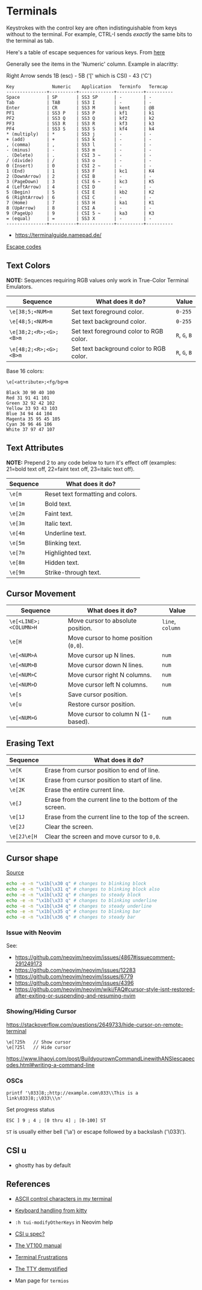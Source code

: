 # Terminals

Keystrokes with the control key are often indistinguishable from keys without to the terminal.
For example, CTRL-I sends *exactly* the same bits to the terminal as tab.

Here's a table of escape sequences for various keys. From [here](https://invisible-island.net/xterm/ctlseqs/ctlseqs.html)

Generally see the items in the 'Numeric' column. Example in alacritty:

Right Arrow sends 1B (esc) - 5B ('[' which is CSI) - 43 ('C')

```
Key              Numeric    Application   Terminfo   Termcap
---------------+----------+-------------+----------+----------
Space          | SP       | SS3 SP      | -        | -
Tab            | TAB      | SS3 I       | -        | -
Enter          | CR       | SS3 M       | kent     | @8
PF1            | SS3 P    | SS3 P       | kf1      | k1
PF2            | SS3 Q    | SS3 Q       | kf2      | k2
PF3            | SS3 R    | SS3 R       | kf3      | k3
PF4            | SS3 S    | SS3 S       | kf4      | k4
* (multiply)   | *        | SS3 j       | -        | -
+ (add)        | +        | SS3 k       | -        | -
, (comma)      | ,        | SS3 l       | -        | -
- (minus)      | -        | SS3 m       | -        | -
. (Delete)     | .        | CSI 3 ~     | -        | -
/ (divide)     | /        | SS3 o       | -        | -
0 (Insert)     | 0        | CSI 2 ~     | -        | -
1 (End)        | 1        | SS3 F       | kc1      | K4
2 (DownArrow)  | 2        | CSI B       | -        | -
3 (PageDown)   | 3        | CSI 6 ~     | kc3      | K5
4 (LeftArrow)  | 4        | CSI D       | -        | -
5 (Begin)      | 5        | CSI E       | kb2      | K2
6 (RightArrow) | 6        | CSI C       | -        | -
7 (Home)       | 7        | SS3 H       | ka1      | K1
8 (UpArrow)    | 8        | CSI A       | -        | -
9 (PageUp)     | 9        | CSI 5 ~     | ka3      | K3
= (equal)      | =        | SS3 X       | -        | -
---------------+----------+-------------+----------+----------
```

- <https://terminalguide.namepad.de/>

[Escape codes](https://github.com/dylanaraps/pure-bash-bible#escape-sequences)


## Text Colors

**NOTE:** Sequences requiring RGB values only work in True-Color Terminal Emulators.

| Sequence               | What does it do?                        | Value         |
| --------               | ----------------                        | -----         |
| `\e[38;5;<NUM>m`       | Set text foreground color.              | `0-255`       |
| `\e[48;5;<NUM>m`       | Set text background color.              | `0-255`       |
| `\e[38;2;<R>;<G>;<B>m` | Set text foreground color to RGB color. | `R`, `G`, `B` |
| `\e[48;2;<R>;<G>;<B>m` | Set text background color to RGB color. | `R`, `G`, `B` |

Base 16 colors:

```
\e[<attribute>;<fg/bg>m

Black 30 90 40 100
Red 31 91 41 101
Green 32 92 42 102
Yellow 33 93 43 103
Blue 34 94 44 104
Magenta 35 95 45 105
Cyan 36 96 46 106
White 37 97 47 107
```





## Text Attributes

**NOTE:** Prepend 2 to any code below to turn it's effect off
(examples: 21=bold text off, 22=faint text off, 23=italic text off).

| Sequence | What does it do?                  |
| -------- | ----------------                  |
| `\e[m`   | Reset text formatting and colors. |
| `\e[1m`  | Bold text.                        |
| `\e[2m`  | Faint text.                       |
| `\e[3m`  | Italic text.                      |
| `\e[4m`  | Underline text.                   |
| `\e[5m`  | Blinking text.                    |
| `\e[7m`  | Highlighted text.                 |
| `\e[8m`  | Hidden text.                      |
| `\e[9m`  | Strike-through text.              |


## Cursor Movement

| Sequence              | What does it do?                      | Value            |
| --------              | ----------------                      | -----            |
| `\e[<LINE>;<COLUMN>H` | Move cursor to absolute position.     | `line`, `column`
| `\e[H`                | Move cursor to home position (`0,0`). |
| `\e[<NUM>A`           | Move cursor up N lines.               | `num`
| `\e[<NUM>B`           | Move cursor down N lines.             | `num`
| `\e[<NUM>C`           | Move cursor right N columns.          | `num`
| `\e[<NUM>D`           | Move cursor left N columns.           | `num`
| `\e[s`                | Save cursor position.                 |
| `\e[u`                | Restore cursor position.              |
| `\e[<NUM>G`            | Move cursor to column N (1-based).              | `num`


## Erasing Text

| Sequence    | What does it do?                                         |
| --------    | ----------------                                         |
| `\e[K`      | Erase from cursor position to end of line.               |
| `\e[1K`     | Erase from cursor position to start of line.             |
| `\e[2K`     | Erase the entire current line.                           |
| `\e[J`      | Erase from the current line to the bottom of the screen. |
| `\e[1J`     | Erase from the current line to the top of the screen.    |
| `\e[2J`     | Clear the screen.                                        |
| `\e[2J\e[H` | Clear the screen and move cursor to `0,0`.               |


## Cursor shape

[Source](https://superuser.com/a/607479/685547)

```sh
echo -e -n "\x1b[\x30 q" # changes to blinking block
echo -e -n "\x1b[\x31 q" # changes to blinking block also
echo -e -n "\x1b[\x32 q" # changes to steady block
echo -e -n "\x1b[\x33 q" # changes to blinking underline
echo -e -n "\x1b[\x34 q" # changes to steady underline
echo -e -n "\x1b[\x35 q" # changes to blinking bar
echo -e -n "\x1b[\x36 q" # changes to steady bar
```

### Issue with Neovim

See:
  - <https://github.com/neovim/neovim/issues/4867#issuecomment-291249173>
  - <https://github.com/neovim/neovim/issues/12283>
  - <https://github.com/neovim/neovim/issues/6779>
  - <https://github.com/neovim/neovim/issues/4396>
  - <https://github.com/neovim/neovim/wiki/FAQ#cursor-style-isnt-restored-after-exiting-or-suspending-and-resuming-nvim>

### Showing/Hiding Cursor

<https://stackoverflow.com/questions/2649733/hide-cursor-on-remote-terminal>

```
\e[?25h   // Show cursor
\e[?25l   // Hide cursor
```

<https://www.lihaoyi.com/post/BuildyourownCommandLinewithANSIescapecodes.html#writing-a-command-line>

### OSCs

```
printf '\033]8;;http://example.com\033\\This is a link\033]8;;\033\\\n'

```

Set progress status
```
ESC ] 9 ; 4 ; [0 thru 4] ; [0-100] ST
```

`ST` is usually either bell ('\a') or escape followed by a backslash ('\033\\').

## CSI u

- ghostty has by default

## References

- [ASCII control characters in my terminal](https://jvns.ca/blog/2024/10/31/ascii-control-characters/)
- [Keyboard handling from kitty](https://sw.kovidgoyal.net/kitty/keyboard-protocol/)
- `:h tui-modifyOtherKeys` in Neovim help
- [CSI u spec?](https://www.leonerd.org.uk/hacks/fixterms/)
- [The VT100 manual](https://vt100.net/docs/vt100-ug/chapter1.html)
- [Terminal Frustrations](https://jvns.ca/blog/2025/02/05/some-terminal-frustrations/)
- [The TTY demystified](https://www.linusakesson.net/programming/tty/)

- Man page for `termios`
